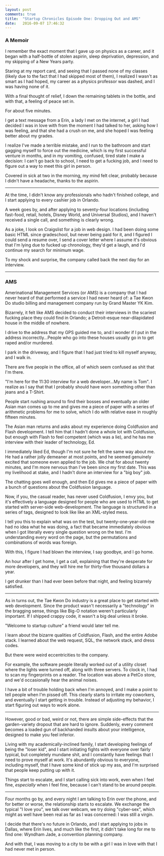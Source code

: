 ```yaml
---
layout: post
comments: true
title:  "Startup Chronicles Episode One: Dropping Out and AMS"
date:   2016-09-07 17:46:32
---
```


### A Memoir

I remember the exact moment that I gave up on physics as a career, and it began with a half-bottle of stolen aspirin, sleep deprivation, depression, and my skipping of a New Years party.  

Staring at my report card, and seeing that I passed none of my classes (likely due to the fact that I had skipped most of them), I realized I wasn't as smart as I had hoped, my career as a physics professor was dashed, and I was having none of it.  

With a final thought of relief, I down the remaining tablets in the bottle, and with that, a feeling of peace set in.  


For about five minutes.  

I get a text message from a Erin, a lady I met on the internet, a girl I had decided I was in love with from the moment I had talked to her, asking how I was feeling, and that she had a crush on me, and she hoped I was feeling better about my grades. 

I realize I've made a terrible mistake, and I run to the bathroom and start gagging myself to force out the medicine, which is my first successful venture in months, and in my vomiting, confused, tired state I make a decision: I can't go back to school, I need to get a fucking job, and I need to figure out a way to meet this girl in person.  

Covered in sick at two in the morning, my mind felt clear, probably because I didn't have a headache, thanks to the aspirin. 


-------------------


At the time, I didn't know any professionals who hadn't finished college, and I start applying to every cashier job in Orlando.  

A week goes by, and after applying to seventy-four locations (including fast-food, retail, hotels, Disney World, and Universal Studios), and I haven't received a single call, and something is clearly wrong.  

As a joke, I look on Craigslist for a job in web design.  I had been doing some basic HTML since gradeschool, but never being paid for it, and I figured I could send a resume over, I send a cover letter where I assume it's obvious that I'm lying due to fucked up chronology, they'd get a laugh, and I'd continue my search for minimum wage. 

To my shock and surprise, the company called back the next day for an interview. 


---------------------

### AMS

Amerinational Management Services (or AMS) is a company that I had never heard of that performed a service I had never heard of: a Tae Kwon Do studio billing and management company run by Grand Master YK Kim. 

Bizarrely, it felt like AMS decided to conduct their interviews in the scariest fucking place they could find in Orlando; a Detroit-esque near-dilapidated house in the middle of nowhere.  

I drive to the address that my GPS guided me to, and I wonder if I put in the address incorrectly...People who go into these houses usually go in to get raped and/or murdered. 

I park in the driveway, and I figure that I had just tried to kill myself anyway, and I walk in. 

There are five people in the office, all of which seem confused as shit that I'm there.  

"I'm here for the 11:30 interview for a web developer...My name is Tom".  I realize as I say that that I probably should have worn something other than jeans and a T-Shirt. 

People start rushing around to find their bosses and eventually an older Asian man comes up to me and gives me a piece of paper with a series of arithmetic problems for me to solve, which I do with relative ease in roughly fifteen minutes.  

The Asian man returns and asks about my experience doing Coldfusion and Flash development. I tell him that I hadn't done a whole lot with Coldfusion, but enough with Flash to feel competent (which was a lie), and he has me interview with their leader of technology, Ed. 

I immediately liked Ed, though I'm not sure he felt the same way about me.  He had a rather jolly demeaner at most points, and he seemed genuinely excited that someone even applied to the job.  We chat for about twenty minutes, and I'm more nervous than I've been since my first date.  This was my livelihood at stake, and I hadn't done an interview for a "big boy" job. 

The chatting goes well enough, and then Ed gives me a piece of paper with a bunch of questions about the Coldfusion language. 

Now, if you, the casual reader, has never used Coldfusion, I envy you, but it's effectively a language designed for people who are used to HTML to get started with server-side web-development.  The language is structured in a series of tags, designed to look like like an XML-styled mess.  

I tell you this to explain what was on the test, but twenty-one-year-old-me had no idea what he was doing, a fact that became immediately obvious when I got literally every single question wrong on the test.  I'm understanding every word on the page, but the permutations and combinations of words was foreign. 

With this, I figure I had blown the interview, I say goodbye, and I go home.  

An hour after I get home, I get a call, explaining that they're desperate for more developers, and they will hire me for thirty-five thousand dollars a year.  

I get drunker than I had ever been before that night, and feeling bizarrely satisfied.  


-----------------------------


As in turns out, the Tae Kwon Do industry is a great place to get started with web development.  Since the product wasn't necessarily a "technology" in the bragging sense, things like Big-O notation weren't particularly important.  If I shipped crappy code, it wasn't a big deal unless it broke.  

"Welcome to startup culture" a friend would later tell me. 

I learn about the bizarre qualities of Coldfusion, Flash, and the entire Adobe stack.  I learned about the web request, SQL, the network stack, and dress codes. 

But there were weird eccentricities to the company.  

For example, the software people literally worked out of a utility closet where the lights were turned off, along with three servers.  To clock in, I had to scan my fingerprints on a reader.  The location was above a PetCo store, and we'd occasionally hear the animal noises.  

I have a bit of trouble holding back when I'm annoyed, and I make a point to tell people when I'm pissed off.  This clearly starts to irritate my coworkers, and eventually I start getting in trouble.  Instead of adjusting my behavior, I start figuring out ways to work alone.  

-----------------------------


However, good or bad, weird or not, there are simple side-effects that the garden-variety dropout that are hard to ignore.  Suddenly, every comment becomes a loaded gun of backhanded insults about your intelligence, designed to make you feel inferior.  

Living with my academically-inclined family, I start developing feelings of being the "loser kid", and I start initiating fights with everyone over fairly typical, but completely mundane shit, and I constantly have feelings that I need to prove myself at work.  It's abundantly obvious to everyone, including myself, that I have some kind of stick up my ass, and I'm surprised that people keep putting up with it. 

Things start to escalate, and I start calling sick into work, even when I feel fine, *especially* when I feel fine, because I can't stand to be around people.   

-----------------------------

Four months go by, and every night I am talking to Erin over the phone, and for better or worse, the relationship starts to escalate.  We exchange the typical "I love you", we talk over webcam, we try doing "cyber-sex", which might as well have been real as far as I was concerned: I was still a virgin.  

I decide that there's no future in Orlando, and I start applying to jobs in Dallas, where Erin lives, and much like the first, it didn't take long for me to find one: Wyndham Jade, a convention planning company. 

And with that, I was moving to a city to be with a girl I was in love with that I had never met in person. 
